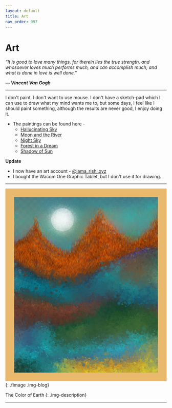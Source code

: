 ```yaml
---
layout: default
title: Art
nav_order: 997
---
```


# Art


*“It is good to love many things, for therein lies the true strength, and whosoever loves much performs much, and can accomplish much, and what is done in love is well done.”*

__*― Vincent Van Gogh*__


---

I don't paint. I don't want to use mouse. I don't have a sketch-pad which I can use to draw what my mind wants me to, but some days, I feel like I should paint something, although the results are never good, I enjoy doing it.

- The paintings can be found here -
	- [Hallucinating Sky](/media/7.jpg)
	- [Moon and the River](/media/6.jpg)
	- [Night Sky](/media/2.png)
	- [Forest in a Dream](/media/3.png)
	- [Shadow of Sun](/media/5.png)

__Update__

- I now have an art account - [@iama_rishi.xyz](https://instagram.com/iama_rishi.art)
- I bought the Wacom One Graphic Tablet, but I don't use it for drawing.

---

<img src="/media/1.png">
{: .fimage .img-blog}

The Color of Earth
{: .img-description}

---

<!-- <img src="/media/7.jpg">
{: .fimage .img-blog}

Hallucinating Sky
{: .img-description}

---

<img src="/media/6.png">
{: .fimage .img-blog}

Moon and the River
{: .img-description}

---

<img src="/media/2.png">
{: .fimage .img-blog}

Night Sky
{: .img-description}

---

<img src="/media/3.png">
{: .fimage .img-blog}

Forest in a Dream
{: .img-description}

---

<img src="/media/5.png">
{: .fimage .img-blog}

Shadow of Sun
{: .img-description}
 -->
